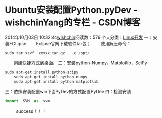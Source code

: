 # Ubuntu安装配置Python.pyDev - wishchinYang的专栏 - CSDN博客
2014年10月03日 10:32:44[wishchin](https://me.csdn.net/wishchin)阅读数：579
个人分类：[Linux开发](https://blog.csdn.net/wishchin/article/category/2611207)
一：安装ECLipse
       Eclipse官网下载软件tar包；
       使用解压命令：
```python
sudo tar xzvf  xxxxx.tar.gz   -c /opt/
```
       创建快捷方式到桌面。
二：安装python-Numpy，Matplotlib，SciPy
```python
sudo apt-get install python-scipy
    sudo apt-get install python-numpy
    sudo apt-get install python-matplotlib
```
三：依照安装配置win下面PyDev的方式配置PyDev
四：检测安装
```python
import  SVM  as  svm
```
         success！！！
